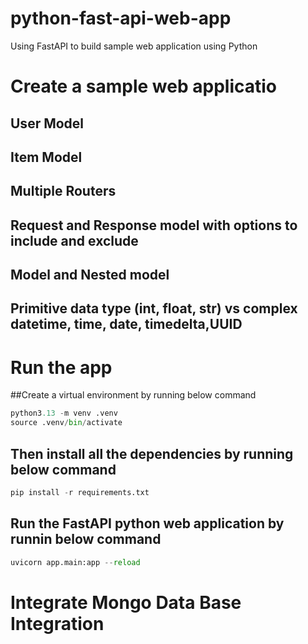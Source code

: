 # python-fast-api-web-app
Using FastAPI to build sample web application using Python

# Create a sample web applicatio
## User Model
## Item Model
## Multiple Routers
## Request and Response model with options to include and exclude
## Model and Nested model
## Primitive data type (int, float, str) vs complex datetime, time, date, timedelta,UUID


# Run the app
##Create a virtual environment by running below command
```python
python3.13 -m venv .venv 
source .venv/bin/activate
```
## Then install all the dependencies by running below command
```python
pip install -r requirements.txt
```
## Run the FastAPI python web application by runnin below command
```python
uvicorn app.main:app --reload
```

# Integrate Mongo Data Base Integration

